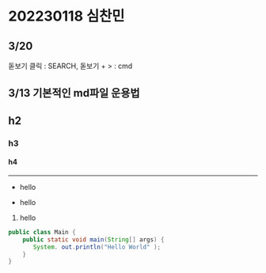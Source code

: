 # 202230118 심찬민





## 3/20 
돋보기 클릭 : SEARCH,   돋보기 + > : cmd




## 3/13 기본적인 md파일 운용법
## h2
### h3
#### h4
---
* hello
- hello
1. hello
<!-- -->
```java
public class Main {
    public static void main(String[] args) {
       System. out.println("Hello World" );
    }
}
```
<!-- 코드 삽입하는법 -->

